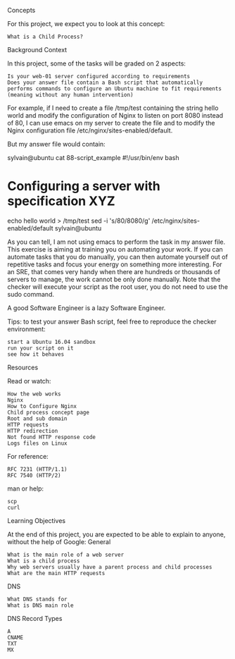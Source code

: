 
Concepts

For this project, we expect you to look at this concept:

    What is a Child Process?

Background Context

In this project, some of the tasks will be graded on 2 aspects:

    Is your web-01 server configured according to requirements
    Does your answer file contain a Bash script that automatically performs commands to configure an Ubuntu machine to fit requirements (meaning without any human intervention)

For example, if I need to create a file /tmp/test containing the string hello world and modify the configuration of Nginx to listen on port 8080 instead of 80, I can use emacs on my server to create the file and to modify the Nginx configuration file /etc/nginx/sites-enabled/default.

But my answer file would contain:

sylvain@ubuntu cat 88-script_example
#!/usr/bin/env bash
# Configuring a server with specification XYZ
echo hello world > /tmp/test
sed -i 's/80/8080/g' /etc/nginx/sites-enabled/default
sylvain@ubuntu

As you can tell, I am not using emacs to perform the task in my answer file. This exercise is aiming at training you on automating your work. If you can automate tasks that you do manually, you can then automate yourself out of repetitive tasks and focus your energy on something more interesting. For an SRE, that comes very handy when there are hundreds or thousands of servers to manage, the work cannot be only done manually. Note that the checker will execute your script as the root user, you do not need to use the sudo command.

A good Software Engineer is a lazy Software Engineer.

Tips: to test your answer Bash script, feel free to reproduce the checker environment:

    start a Ubuntu 16.04 sandbox
    run your script on it
    see how it behaves

Resources

Read or watch:

    How the web works
    Nginx
    How to Configure Nginx
    Child process concept page
    Root and sub domain
    HTTP requests
    HTTP redirection
    Not found HTTP response code
    Logs files on Linux

For reference:

    RFC 7231 (HTTP/1.1)
    RFC 7540 (HTTP/2)

man or help:

    scp
    curl

Learning Objectives

At the end of this project, you are expected to be able to explain to anyone, without the help of Google:
General

    What is the main role of a web server
    What is a child process
    Why web servers usually have a parent process and child processes
    What are the main HTTP requests

DNS

    What DNS stands for
    What is DNS main role

DNS Record Types

    A
    CNAME
    TXT
    MX

